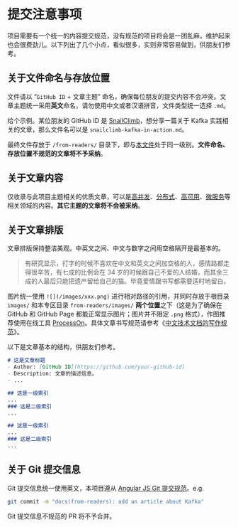 # 提交注意事项
项目需要有一个统一的内容提交规范，没有规范的项目将会是一团乱麻，维护起来也会很费劲儿。以下列出了几个小点，看似很多，实则非常容易做到，供朋友们参考。

## 关于文件命名与存放位置
文件请以 “`GitHub ID` + 文章主题” 命名，确保每位朋友的提交内容不会冲突。文章主题统一采用**英文**命名，请勿使用中文或者汉语拼音，文件类型统一选择 `.md`。

给个示例。某位朋友的 GitHub ID 是 [SnailClimb](https://github.com/snailclimb)，想分享一篇关于 Kafka 实践相关的文章，那么文件名可以是 `snailclimb-kafka-in-action.md`。

最终文件存放于 `/from-readers/` 目录下，即与[本文件](/docs/from-readers/doocs-advanced-java-attention.md)处于同一级别。**文件命名、存放位置不规范的文章将不予采纳**。

## 关于文章内容
仅收录与此项目主题相关的优质文章，可以是[高并发](https://github.com/doocs/advanced-java#高并发架构)、[分布式](https://github.com/doocs/advanced-java#分布式系统)、[高可用](https://github.com/doocs/advanced-java#高可用架构)、[微服务](https://github.com/doocs/advanced-java#高并发架构微服务架构)等相关领域的内容。**其它主题的文章将不会被采纳**。

## 关于文章排版
文章排版保持整洁美观。中英文之间、中文与数字之间用空格隔开是最基本的。

> 有研究显示，打字的时候不喜欢在中文和英文之间加空格的人，感情路都走得很辛苦，有七成的比例会在 34 岁的时候跟自己不爱的人结婚，而其余三成的人最后只能把遗产留给自己的猫。毕竟爱情跟书写都需要适时地留白。

图片统一使用 `![](/images/xxx.png)` 进行相对路径的引用，并同时存放于根目录 `images/` 和本专区目录 `from-readers/images/` **两个位置**之下（这是为了确保在 GitHub 和 GitHub Page 都能正常显示图片；图片并不限定 `.png` 格式），作图推荐使用在线工具 [ProcessOn](https://www.processon.com/i/594a16f7e4b0e1bb14fe2fac)。具体文章书写规范请参考《[中文技术文档的写作规范](https://github.com/ruanyf/document-style-guide)》。

以下是文章基本的结构，供朋友们参考。

```markdown
# 这是文章标题
- Author: [GitHub ID](https://github.com/your-github-id)
- Description: 文章的描述信息。
- ...

## 这是一级索引
...
### 这是二级索引
...

## 这是一级索引
...
### 这是二级索引
...
```

## 关于 Git 提交信息
Git 提交信息统一使用英文，本项目遵从 [Angular JS Git 提交规范](https://github.com/angular/angular.js/commits/master)。e.g.

```bash
git commit -m "docs(from-readers): add an article about Kafka"
```

Git 提交信息不规范的 PR 将不予合并。